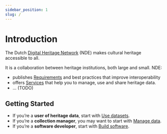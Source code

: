 ```yaml
---
sidebar_position: 1
slug: /
---
```


# Introduction

The Dutch [Digital Heritage Network](https://netwerkdigitaalerfgoed.nl/en/nl) (NDE) makes cultural heritage accessible to all.

It is a collaboration between heritage institutions, both large and small. NDE:

* publishes [Requirements](requirements.md) and best practices that improve interoperability   
* offers [Services](services/index.md) that help you to manage, use and share heritage data.
* ... (TODO)


## Getting Started

* If you’re a **user of heritage data**, start with <a href="/use">Use datasets</a>.
* If you’re a **collection manager**, you may want to start with [Manage data](manage/index.md).
* If you’re a **software developer**, start with [Build software](build/index.md).
